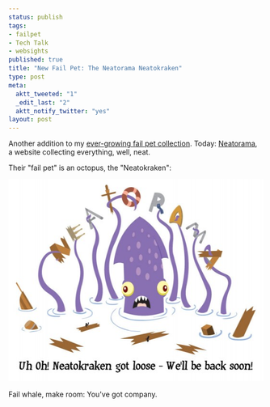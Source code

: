 ```yaml
--- 
status: publish
tags: 
- failpet
- Tech Talk
- websights
published: true
title: "New Fail Pet: The Neatorama Neatokraken"
type: post
meta: 
  aktt_tweeted: "1"
  _edit_last: "2"
  aktt_notify_twitter: "yes"
layout: post
---
```

Another addition to my <a href="http://fredericiana.com/tag/failpet/">ever-growing fail pet collection</a>. Today: <a href="http://neatorama.com">Neatorama</a>, a website collecting everything, well, neat.

Their "fail pet" is an octopus, the "Neatokraken":

<a href="/media/wp/2010/03/neatokraken-splash.jpg"><img src="/media/wp/2010/03/neatokraken-splash-533x400.jpg" alt="" title="neatokraken" width="533" height="400" class="alignnone size-large wp-image-2659" /></a>

Fail whale, make room: You've got company.
